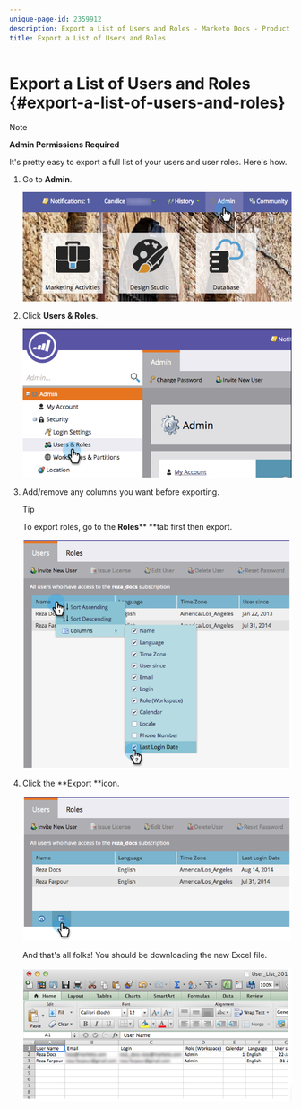 ```yaml
---
unique-page-id: 2359912
description: Export a List of Users and Roles - Marketo Docs - Product Documentation
title: Export a List of Users and Roles
---
```


# Export a List of Users and Roles {#export-a-list-of-users-and-roles}

>[!NOTE]
>
>**Admin Permissions Required**

It's pretty easy to export a full list of your users and user roles. Here's how.

1. Go to **Admin**.

   ![](assets/adminhand.png)

1. Click **Users & Roles**.

   ![](assets/image2014-9-10-9-3a25-3a27.png)

1. Add/remove any columns you want before exporting.

   >[!TIP]
   >
   >To export roles, go to the&nbsp;**Roles****&nbsp;**tab first then export.

   ![](assets/image2014-9-10-9-3a25-3a49.png)

1. Click the **Export **icon.

   ![](assets/image2014-9-10-9-3a26-3a3.png)

   And that's all folks! You should be downloading the new Excel file.

   ![](assets/image2014-9-10-9-3a26-3a17.png)

